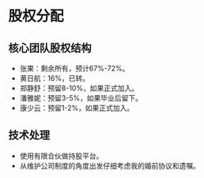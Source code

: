 # 股权分配

## 核心团队股权结构

- 张果：剩余所有，预计67%-72%。
- 黄日航：16%，已转。
- 郑静舒：预留8-10%，如果正式加入。
- 潘雅妮：预留3-5%，如果毕业后留下。
- 康少云：预留1-2%，如果正式加入。

## 技术处理

- 使用有限合伙做持股平台。
- 从维护公司制度的角度出发仔细考虑我的婚前协议和遗嘱。
